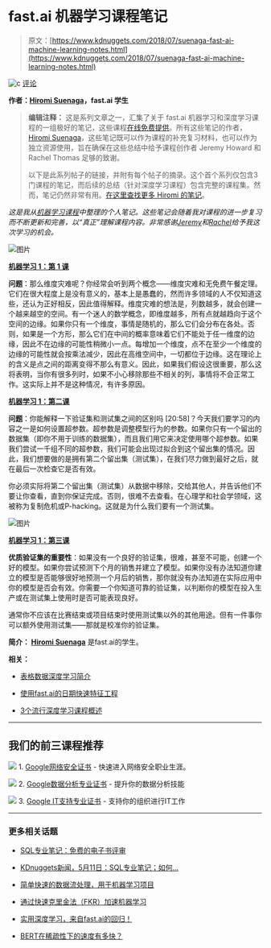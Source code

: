 # fast.ai 机器学习课程笔记

> 原文：[https://www.kdnuggets.com/2018/07/suenaga-fast-ai-machine-learning-notes.html](https://www.kdnuggets.com/2018/07/suenaga-fast-ai-machine-learning-notes.html)

![c](../Images/3d9c022da2d331bb56691a9617b91b90.png) [评论](#comments)

**作者：[Hiromi Suenaga](https://www.linkedin.com/in/hiromis/)，fast.ai 学生**

> **编辑注释：** 这是系列文章之一，汇集了关于 fast.ai 机器学习和深度学习课程的一组极好的笔记，这些课程[在线免费提供](http://www.fast.ai/)。所有这些笔记的作者，[Hiromi Suenaga](https://www.linkedin.com/in/hiromis/)，这些笔记既可以作为课程的补充复习材料，也可以作为独立资源使用，旨在确保在这些总结中给予课程创作者 Jeremy Howard 和 Rachel Thomas 足够的致谢。
> 
> 以下是此系列帖子的链接，并附有每个帖子的摘录。这个首个系列仅包含3门课程的笔记，而后续的总结（针对深度学习课程）包含完整的课程集。然而，笔记仍然非常有用。[在这里查找更多 Hiromi 的笔记](https://medium.com/@hiromi_suenaga)。

*这是我从[机器学习课程](http://forums.fast.ai/t/another-treat-early-access-to-intro-to-machine-learning-videos/6826/1)中整理的个人笔记。这些笔记会随着我对课程的进一步复习而不断更新和完善，以“真正”理解课程内容。非常感谢[Jeremy](https://twitter.com/jeremyphoward)和[Rachel](https://twitter.com/math_rachel)给予我这次学习的机会。*

![图片](../Images/0f89131384832899a3a391288c6e073c.png)

[**机器学习 1：第 1 课**](https://medium.com/@hiromi_suenaga/machine-learning-1-lesson-1-84a1dc2b5236)

**问题**：那么维度灾难呢？你经常会听到两个概念——维度灾难和无免费午餐定理。它们在很大程度上是没有意义的，基本上是愚蠢的，然而许多领域的人不仅知道这些，还认为正好相反，因此值得解释。维度灾难的想法是，列数越多，就会创建一个越来越空的空间。有一个迷人的数学概念，即维度越多，所有点就越趋向于这个空间的边缘。如果你只有一个维度，事情是随机的，那么它们会分布在各处。否则，如果是一个方形，那么它们在中间的概率意味着它们不能处于任一维度的边缘，因此不在边缘的可能性稍微小一点。每增加一个维度，点不在至少一个维度的边缘的可能性就会按乘法减少，因此在高维空间中，一切都位于边缘。这在理论上的含义是点之间的距离变得不那么有意义。因此，如果我们假设这很重要，那么这将表明，当你有很多列时，如果不小心移除那些不相关的列，事情将不会正常工作。这实际上并不是这种情况，有许多原因。

**[机器学习 1：第二课](https://medium.com/@hiromi_suenaga/machine-learning-1-lesson-2-d9aebd7dd0b0)**

**问题**：你能解释一下验证集和测试集之间的区别吗 [20:58]？今天我们要学习的内容之一是如何设置超参数。超参数是调整模型行为的参数。如果你只有一个留出的数据集（即你不用于训练的数据集），而且我们用它来决定使用哪个超参数。如果我们尝试一千组不同的超参数，我们可能会出现过拟合到这个留出集的情况。因此，我们想要做的是拥有第二个留出集（测试集），在我们尽力做到最好之后，就在最后一次检查它是否有效。

你必须实际将第二个留出集（测试集）从数据中移除，交给其他人，并告诉他们不要让你查看，直到你保证完成。否则，很难不去查看。在心理学和社会学领域，这被称为复制危机或P-hacking。这就是为什么我们要有一个测试集。

![图片](../Images/0c01b4094b43aaaabc1ad76c94c32997.png)

**[机器学习 1：第三课](https://medium.com/@hiromi_suenaga/machine-learning-1-lesson-3-fa4065d8cb1e)**

**优质验证集的重要性**：如果没有一个良好的验证集，很难，甚至不可能，创建一个好的模型。如果你尝试预测下个月的销售并建立了模型。如果你没有办法知道你建立的模型是否能够很好地预测一个月后的销售，那你就没有办法知道在实际应用中你的模型是否会有效。你需要一个你知道可靠的验证集，以判断你的模型在投入生产或在测试集上使用时是否可能表现良好。

通常你不应该在比赛结束或项目结束时使用测试集以外的其他用途。但有一件事你可以额外使用测试集——那就是校准你的验证集。

**简介： [Hiromi Suenaga](https://www.linkedin.com/in/hiromis/)** 是fast.ai的学生。

**相关：**

+   [表格数据深度学习简介](/2018/05/introduction-deep-learning-tabular-data.html)

+   [使用fast.ai的日期快速特征工程](/2018/03/feature-engineering-dates-fastai.html)

+   [3个流行深度学习课程概述](/2017/10/3-popular-courses-deep-learning.html)

* * *

## 我们的前三课程推荐

![](../Images/0244c01ba9267c002ef39d4907e0b8fb.png) 1\. [Google网络安全证书](https://www.kdnuggets.com/google-cybersecurity) - 快速进入网络安全职业生涯。

![](../Images/e225c49c3c91745821c8c0368bf04711.png) 2\. [Google数据分析专业证书](https://www.kdnuggets.com/google-data-analytics) - 提升你的数据分析技能

![](../Images/0244c01ba9267c002ef39d4907e0b8fb.png) 3\. [Google IT支持专业证书](https://www.kdnuggets.com/google-itsupport) - 支持你的组织进行IT工作

* * *

### 更多相关话题

+   [SQL专业笔记：免费的电子书评审](https://www.kdnuggets.com/2022/05/sql-notes-professionals-free-ebook-review.html)

+   [KDnuggets新闻，5月11日：SQL专业笔记；如何…](https://www.kdnuggets.com/2022/n19.html)

+   [简单快速的数据流处理，用于机器学习项目](https://www.kdnuggets.com/2022/11/simple-fast-data-streaming-machine-learning-projects.html)

+   [通过快速克里金法（FKR）加速机器学习](https://www.kdnuggets.com/2022/06/vmc-speed-machine-learning-fast-kriging.html)

+   [实用深度学习，来自fast.ai的回归！](https://www.kdnuggets.com/2022/07/practical-deep-learning-fastai-2022.html)

+   [BERT在稀疏性下的速度有多快？](https://www.kdnuggets.com/2022/04/fast-bert-go-sparsity.html)
